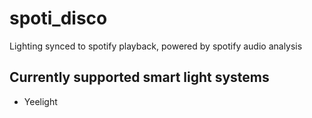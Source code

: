 # spoti_disco
Lighting synced to spotify playback, powered by spotify audio analysis

## Currently supported smart light systems
- Yeelight

